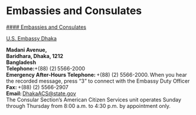 # Embassies and Consulates

[#### Embassies and Consulates](javascript:void(0); "Embassies and Consulates")

[U.S. Embassy Dhaka](https://bd.usembassy.gov/)

**Madani Avenue,**   
**Baridhara, Dhaka, 1212**   
**Bangladesh**   
**Telephone:**+(88) (2) 5566-2000   
**Emergency After-Hours Telephone:** +(88) (2) 5566-2000. When you hear the recorded message, press “3” to connect with the Embassy Duty Officer   
**Fax:** +(88) (2) 5566-2907   
**Email:** [DhakaACS@state.gov](mailto:DhakaACS@state.gov)   
The Consular Section’s American Citizen Services unit operates Sunday through Thursday from 8:00 a.m. to 4:30 p.m. by appointment only.